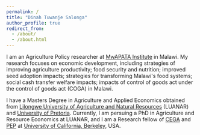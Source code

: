 ```yaml
---
permalink: /
title: "Dinah Tuwanje Salonga"
author_profile: true
redirect_from: 
  - /about/
  - /about.html
---
```


I am an Agriculture Policy researcher at [MwAPATA Institute](https://www.mwapata.mw/about) in Malawi. My research focuses on economic development, including strategies of improving agriculture productivity; food security and nutrition; improved seed adoption impacts; strategies for transforming Malawi's food systems; social cash transfer welfare impacts; impacts of control of goods act under the control of goods act (COGA) in Malawi. 

I have a Masters Degree in Agriculture and Applied Economics obtained from [Lilongwe University of Agriculture and Natural Resources](https://luanar.ac.mw/luanar/) (LUANAR) and [University of Pretoria](https://www.up.ac.za/). Currently, I am persuing a PhD in Agriculture and Resource Economics at LUANAR, and I am a Research fellow of [CEGA](https://cega.berkeley.edu/) and [PEP](https://www.pep-net.org/) at [University of California, Berkeley](https://www.berkeley.edu/), USA.
